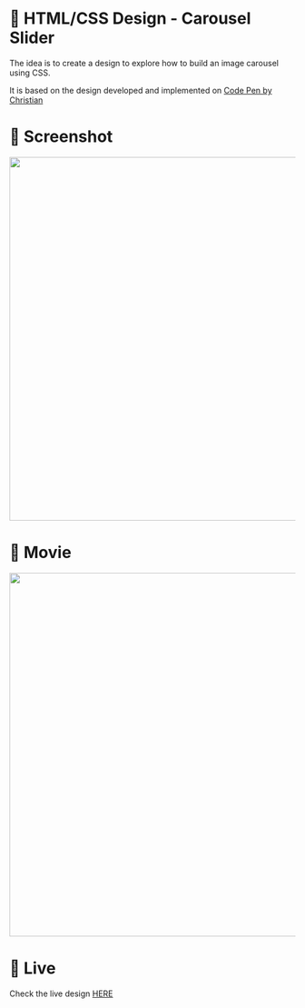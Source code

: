 # 🎨 HTML/CSS Design -  Carousel Slider

The idea is to create a design to explore how to build an image carousel using CSS. 

It is based on the design developed and implemented  on [Code Pen by Christian](https://codepen.io/Schepp/pen/WNbQByE)


# 📸 Screenshot
<img src="https://storage.googleapis.com/rfribeiro-css/images-slider-03/presentation.png" width="640">


# 🎥 Movie
<img src="https://storage.googleapis.com/rfribeiro-css/images-slider-03/presentation.gif" width="640">

# 🚀 Live

Check the live design [HERE](https://storage.googleapis.com/rfribeiro-css/images-slider-03/index.html)